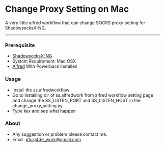 # Change Proxy Setting on Mac
A very little alfred workflow that can change SOCKS proxy setting for ShadowsocksX-NG.
***
### Prerequisite
* [ShadowsocksX-NG](https://github.com/shadowsocks/ShadowsocksX-NG)
* System Requirement: Mac OSX
* [Alfred](https://www.alfredapp.com) With Powerback Installed

### Usage
* Install the ss.alfredworkflow
* Go to installing dir of ss.alfredwork from alfred workflow setting page and change the SS_LISTEN_PORT and SS_LISTEN_HOST in the change_proxy_setting.py
* Type kex and see what happen

### About
* Any suggestion or problem please contact me.
* Email: p1usj4de_work@gmail.com
